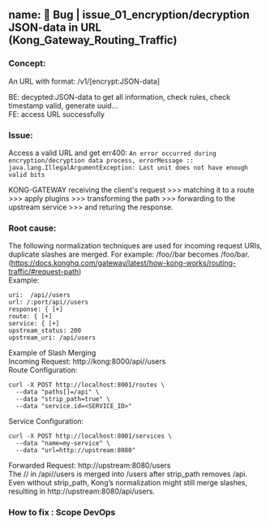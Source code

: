 ## name: 🐞 Bug | issue_01_encryption/decryption JSON-data in URL (Kong_Gateway_Routing_Traffic)
### Concept:
An URL with format: /v1/[encrypt:JSON-data] </br>

BE: decypted:JSON-data to get all information, check rules, check timestamp valid, generate uuid... </br>
FE: access URL successfully </br>
### Issue: 
Access a valid URL and get err400: `An error occurred during encryption/decryption data process, errorMessage :: java.lang.IllegalArgumentException: Last unit does not have enough valid bits` </br> 

KONG-GATEWAY receiving the client's request >>> matching it to a route >>> apply plugins >>> transforming the path >>> forwarding to the upstream service >>> and returing the response.</br>
### Root cause:
The  following normalization techniques are used for incoming request URIs, duplicate slashes are merged. For example: /foo//bar becomes /foo/bar.
(https://docs.konghq.com/gateway/latest/how-kong-works/routing-traffic/#request-path)</br>
Example:
```
uri:  /api//users 
url: /:port/api//users 
response: { [+]
route: { [+]
service: { [+]
upstream_status: 200
upstream_uri: /api/users 
```
Example of Slash Merging </br>
Incoming Request: http://kong:8000/api//users </br>
Route Configuration:
```
curl -X POST http://localhost:8001/routes \
  --data "paths[]=/api" \
  --data "strip_path=true" \
  --data "service.id=<SERVICE_ID>"
```
Service Configuration:
```
curl -X POST http://localhost:8001/services \
  --data "name=my-service" \
  --data "url=http://upstream:8080"
```
Forwarded Request: http://upstream:8080/users </br>
The // in /api//users is merged into /users after strip_path removes /api.</br>
Even without strip_path, Kong’s normalization might still merge slashes, resulting in http://upstream:8080/api/users.</br>
### How to fix : Scope DevOps
